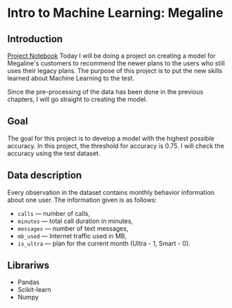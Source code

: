 # Intro to Machine Learning: Megaline
## Introduction
[Project Notebook](https://github.com/reondaze-a/tripleten-projects/blob/main/project-7/machine-learning-intro.ipynb)
Today I will be doing a project on creating a model for Megaline's customers to recommend the newer plans to the users who still uses their legacy plans. The purpose of this project is to put the new skills learned about Machine Learning to the test.

Since the pre-processing of the data has been done in the previous chapters, I will go straight to creating the model.

## Goal
The goal for this project is to develop a model with the highest possible accuracy. In this project, the threshold for accuracy is 0.75. I will check the accuracy using the test dataset.  

## Data description
Every observation in the dataset contains monthly behavior information about one user. The information given is as follows: 
 * `сalls` — number of calls,
 * `minutes` — total call duration in minutes,
 * `messages` — number of text messages,
 * `mb_used` — Internet traffic used in MB,
 * `is_ultra` — plan for the current month (Ultra - 1, Smart - 0).

## Librariws
* Pandas
* Scikit-learn
* Numpy
